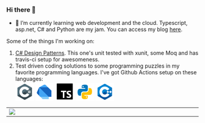 ### Hi there 👋
- 🔭 I’m currently learning web development and the cloud. Typescript, asp.net, C# and Python are my jam.
You can access my blog [here](https://deanagan.github.io).

Some of the things I'm working on:
1. [C# Design Patterns](https://github.com/deanagan/csharp-design-patterns). This one's unit tested with xunit, some Moq and has travis-ci setup for awesomeness.
2. Test driven coding solutions to some programming puzzles in my favorite programming languages. I've got Github Actions setup on these languages:<br/>
    [![C#](/assets/images/csharp.png)](https://github.com/deanagan/practice-csharp)
    [![Dart](/assets/images/dart.png)](https://github.com/deanagan/practice-dart)
    [![Typescript](/assets/images/typescript.png)](https://github.com/deanagan/practice-typescript)
    [![Python](/assets/images/python.png)](https://github.com/deanagan/practice-python)
    <!--[![Kotlin](/assets/images/kotlin.png)](https://github.com/deanagan/practice-kotlin)-->
    [![C++](/assets/images/cpp.png)](https://github.com/deanagan/practice-cpp)


<center>
  <table>
  <tr>
      <!--td><img width="550px" align="left" src="https://github-readme-stats.vercel.app/api?username=deanagan&show_icons=true&hide_border=true&count_private=true&layout=compact" /></td-->
      <td><img width="550px" align="left" src="https://github-readme-stats.vercel.app/api/top-langs/?username=deanagan&hide=html,css,scss,jupyter%20notebook&layout=compact&langs_count=10" /></td>
  </tr>
</table>
</center>

<!--
**deanagan/deanagan** is a ✨ _special_ ✨ repository because its `README.md` (this file) appears on your GitHub profile.

Here are some ideas to get you started:

- 🔭 I’m currently working on ...
- 🌱 I’m currently learning ...
- 👯 I’m looking to collaborate on ...
- 🤔 I’m looking for help with ...
- 💬 Ask me about ...
- 📫 How to reach me: ...
- 😄 Pronouns: ...
- ⚡ Fun fact: ...
-->
